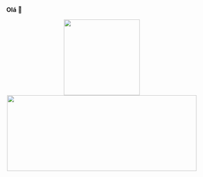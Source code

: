 ### Olá 👋

<div align="center">
  <a href="https://github.com/GustavoPucienik">
  <img height="200em" src="https://github-readme-stats.vercel.app/api?username=GustavoPucienik&show_icons=true&theme=dark"/>
  <img height="200em" width="500em" src="https://github-readme-stats.vercel.app/api/top-langs/?username=GustavoPucienik&show_icons=true&theme=dark"/>
</div>
